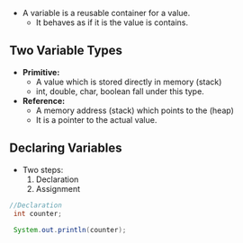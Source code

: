 - A variable is a reusable container for a value.
	- It behaves as if it is the value is contains.
## Two Variable Types
- **Primitive:**
	- A value which is stored directly in memory (stack)
	- int, double, char, boolean fall under this type.
- **Reference:**
	- A memory address (stack) which points to the (heap)
	- It is a pointer to the actual value.
## Declaring Variables
- Two steps:
	1. Declaration
	2. Assignment
```java
//Declaration
 int counter;
 
 System.out.println(counter);
```